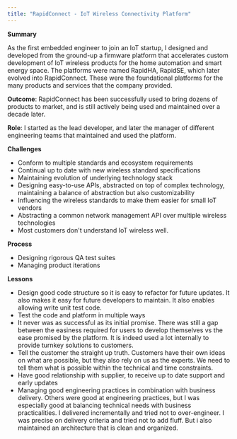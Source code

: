 ```yaml
---
title: "RapidConnect - IoT Wireless Connectivity Platform"
---
```


**Summary**

As the first embedded engineer to join an IoT startup, I designed and developed from the ground-up a firmware platform that accelerates custom development of IoT wireless products for the home automation and smart energy space. The platforms were named RapidHA, RapidSE, which later evolved into RapidConnect. These were the foundational platforms for the many products and services that the company provided.

**Outcome**: RapidConnect has been successfully used to bring dozens of products to market, and is still actively being used and maintained over a decade later. 

**Role**: I started as the lead developer, and later the manager of different engineering teams that maintained and used the platform. 

**Challenges**

- Conform to multiple standards and ecosystem requirements
- Continual up to date with new wireless standard specifications
- Maintaining evolution of underlying technology stack
- Designing easy-to-use APIs, abstracted on top of complex technology, maintaining a balance of abstraction but also customizability
- Influencing the wireless standards to make them easier for small IoT vendors
- Abstracting a common network management API over multiple wireless technologies
- Most customers don't understand IoT wireless well. 

**Process**

- Designing rigorous QA test suites
- Managing product iterations

**Lessons**

- Design good code structure so it is easy to refactor for future updates. It also makes it easy for future developers to maintain. It also enables allowing write unit test code.
- Test the code and platform in multiple ways
- It never was as successful as its initial promise. There was still a gap between the easiness required for users to develop themselves vs the ease promised by the platform. It is indeed used a lot internally to provide turnkey solutions to customers.
- Tell the customer the straight up truth. Customers have their own ideas on what are possible, but they also rely on us as the experts. We need to tell them what is possible within the technical and time constraints. 
- Have good relationship with supplier, to receive up to date support and early updates
- Managing good engineering practices in combination with business delivery. Others were good at engineering practices, but I was especially good at balancing technical needs with business practicalities. I delivered incrementally and tried not to over-engineer. I was precise on delivery criteria and tried not to add fluff. But i also maintained an architecture that is clean and organized. 
